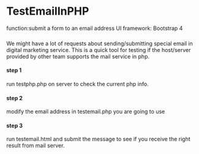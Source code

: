 # TestEmailInPHP
function:submit a form to an email address
UI framework: Bootstrap 4 

###
We might have a lot of requests about sending/submitting special email in digital marketing service.
This is a quick tool for testing if the host/server provided by other team supports the mail service in php.

#### step 1
run testphp.php on server to check the current php info.

#### step 2
modify the email address in testemail.php you are going to use

#### step 3
run testemail.html and submit the message to see if you receive the right result from mail server.



